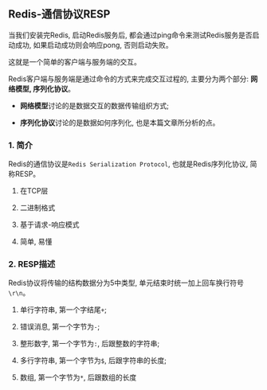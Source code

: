 ## Redis-通信协议RESP

当我们安装完Redis, 启动Redis服务后, 都会通过ping命令来测试Redis服务是否启动成功, 如果启动成功则会响应pong, 否则启动失败。

这就是一个简单的客户端与服务端的交互。

Redis客户端与服务端是通过命令的方式来完成交互过程的, 主要分为两个部分: **网络模型, 序列化协议**。

- **网络模型**讨论的是数据交互的数据传输组织方式;

- **序列化协议**讨论的是数据如何序列化, 也是本篇文章所分析的点。

### 1. 简介

Redis的通信协议是`Redis Serialization Protocol`, 也就是Redis序列化协议, 简称RESP。

1. 在TCP层

2. 二进制格式

3. 基于请求-响应模式

4. 简单, 易懂

### 2. RESP描述

Redis协议将传输的结构数据分为5中类型, 单元结束时统一加上回车换行符号`\r\n`。

1. 单行字符串, 第一个字结尾`+`;

2. 错误消息, 第一个字节为`-`;

3. 整形数字, 第一个字节为`:`, 后跟整数的字符串;

4. 多行字符串, 第一个字节为`$`, 后跟字符串的长度;

5. 数组, 第一个字节为`*`, 后跟数组的长度

